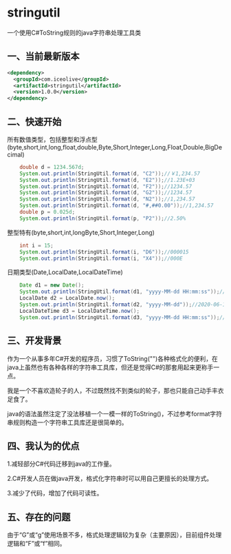 # stringutil
一个使用C#ToString规则的java字符串处理工具类


## 一、当前最新版本
```xml
<dependency>
  <groupId>com.iceolive</groupId>
  <artifactId>stringutil</artifactId>
  <version>1.0.0</version>
</dependency>
```
## 二、快速开始
所有数值类型，包括整型和浮点型(byte,short,int,long,float,double,Byte,Short,Integer,Long,Float,Double,BigDecimal)
```java
    double d = 1234.567d;
    System.out.println(StringUtil.format(d, "C2"));//￥1,234.57
    System.out.println(StringUtil.format(d, "E2"));//1.23E+03
    System.out.println(StringUtil.format(d, "F2"));//1234.57
    System.out.println(StringUtil.format(d, "G2"));//1234.57
    System.out.println(StringUtil.format(d, "N2"));//1,234.57
    System.out.println(StringUtil.format(d, "#,##0.00"));//1,234.57
    double p = 0.025d;
    System.out.println(StringUtil.format(p, "P2"));//2.50%
```
整型特有(byte,short,int,longByte,Short,Integer,Long)
```java
    int i = 15;
    System.out.println(StringUtil.format(i, "D6"));//000015
    System.out.println(StringUtil.format(i, "X4"));//000E
```
日期类型(Date,LocalDate,LocalDateTime)
```java
    Date d1 = new Date();
    System.out.println(StringUtil.format(d1, "yyyy-MM-dd HH:mm:ss"));//2020-06-18 22:40:03
    LocalDate d2 = LocalDate.now();
    System.out.println(StringUtil.format(d2, "yyyy-MM-dd"));//2020-06-18
    LocalDateTime d3 = LocalDateTime.now();
    System.out.println(StringUtil.format(d3, "yyyy-MM-dd HH:mm:ss"));//2020-06-18 22:40:03
```

## 三、开发背景

作为一个从事多年C#开发的程序员，习惯了ToString("")各种格式化的便利，在java上虽然也有各种各样的字符串工具库，但还是觉得C#的那套用起来更称手一点。

我是一个不喜欢造轮子的人，不过既然找不到类似的轮子，那也只能自己动手丰衣足食了。

java的语法虽然注定了没法移植一个一模一样的ToString()，不过参考format字符串规则构造一个字符串工具库还是很简单的。

## 四、我认为的优点
1.减轻部分C#代码迁移到java的工作量。

2.C#开发人员在做java开发，格式化字符串时可以用自己更擅长的处理方式。

3.减少了代码，增加了代码可读性。

## 五、存在的问题
由于“G”或“g”使用场景不多，格式处理逻辑较为复杂（主要原因），目前组件处理逻辑和“F”或“f”相同。